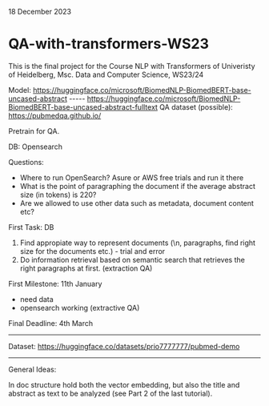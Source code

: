 18 December 2023

# QA-with-transformers-WS23
This is the final project for the Course NLP with Transformers of Univeristy of Heidelberg, Msc. Data and Computer Science, WS23/24

Model: https://huggingface.co/microsoft/BiomedNLP-BiomedBERT-base-uncased-abstract     -----   https://huggingface.co/microsoft/BiomedNLP-BiomedBERT-base-uncased-abstract-fulltext
QA dataset (possible): https://pubmedqa.github.io/

Pretrain for QA.

DB: Opensearch

Questions:
  - Where to run OpenSearch? Asure or AWS free trials and run it there
  - What is the point of paragraphing the document if the average abstract size (in tokens) is 220?
  - Are we allowed to use other data such as metadata, document content etc?

First Task: DB
  1. Find appropiate way to represent documents (\n, paragraphs, find right size for the documents etc.) - trial and error
  2. Do information retrieval based on semantic search that retrieves the right paragraphs at first. (extraction QA)


First Milestone: 11th January
  - need data
  - opensearch working (extractive QA)

Final Deadline: 4th March

**************

Dataset: https://huggingface.co/datasets/prio7777777/pubmed-demo

**************

General Ideas:

In doc structure hold both the vector embedding, but also the title and abstract as text to be analyzed (see Part 2 of the last tutorial).
